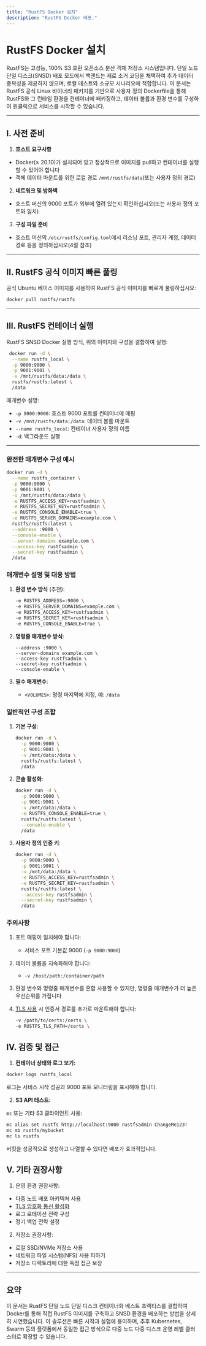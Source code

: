 ```yaml
---
title: "RustFS Docker 설치"
description: "RustFS Docker 배포."
---
```


# RustFS Docker 설치

RustFS는 고성능, 100% S3 호환 오픈소스 분산 객체 저장소 시스템입니다. 단일 노드 단일 디스크(SNSD) 배포 모드에서 백엔드는 제로 소거 코딩을 채택하여 추가 데이터 중복성을 제공하지 않으며, 로컬 테스트와 소규모 시나리오에 적합합니다.
이 문서는 RustFS 공식 Linux 바이너리 패키지를 기반으로 사용자 정의 Dockerfile을 통해 RustFS와 그 런타임 환경을 컨테이너에 패키징하고, 데이터 볼륨과 환경 변수를 구성하여 원클릭으로 서비스를 시작할 수 있습니다.

---

## I. 사전 준비

1. **호스트 요구사항**

 * Docker(≥ 20.10)가 설치되어 있고 정상적으로 이미지를 pull하고 컨테이너를 실행할 수 있어야 합니다
 * 객체 데이터 마운트를 위한 로컬 경로 `/mnt/rustfs/data`(또는 사용자 정의 경로)
2. **네트워크 및 방화벽**

 * 호스트 머신의 9000 포트가 외부에 열려 있는지 확인하십시오(또는 사용자 정의 포트와 일치)
3. **구성 파일 준비**

 * 호스트 머신의 `/etc/rustfs/config.toml`에서 리스닝 포트, 관리자 계정, 데이터 경로 등을 정의하십시오(4절 참조)

---

## II. RustFS 공식 이미지 빠른 풀링

공식 Ubuntu 베이스 이미지를 사용하여 RustFS 공식 이미지를 빠르게 풀링하십시오:


```bash
docker pull rustfs/rustfs

```

---

## III. RustFS 컨테이너 실행

RustFS SNSD Docker 실행 방식, 위의 이미지와 구성을 결합하여 실행:

```bash
 docker run -d \
  --name rustfs_local \
  -p 9000:9000 \
  -p 9001:9001 \
  -v /mnt/rustfs/data:/data \
  rustfs/rustfs:latest \
  /data
```

매개변수 설명:

* `-p 9000:9000`: 호스트 9000 포트를 컨테이너에 매핑
* `-v /mnt/rustfs/data:/data`: 데이터 볼륨 마운트
* `--name rustfs_local`: 컨테이너 사용자 정의 이름
* `-d`: 백그라운드 실행

---

### 완전한 매개변수 구성 예시

```bash
docker run -d \
  --name rustfs_container \
  -p 9000:9000 \
  -p 9001:9001 \
  -v /mnt/rustfs/data:/data \
  -e RUSTFS_ACCESS_KEY=rustfsadmin \
  -e RUSTFS_SECRET_KEY=rustfsadmin \
  -e RUSTFS_CONSOLE_ENABLE=true \
  -e RUSTFS_SERVER_DOMAINS=example.com \
  rustfs/rustfs:latest \
  --address :9000 \
  --console-enable \
  --server-domains example.com \
  --access-key rustfsadmin \
  --secret-key rustfsadmin \
  /data
```

### 매개변수 설명 및 대응 방법

1. **환경 변수 방식** (추천):
   ```bash
   -e RUSTFS_ADDRESS=:9000 \
   -e RUSTFS_SERVER_DOMAINS=example.com \
   -e RUSTFS_ACCESS_KEY=rustfsadmin \
   -e RUSTFS_SECRET_KEY=rustfsadmin \
   -e RUSTFS_CONSOLE_ENABLE=true \
   ```

2. **명령줄 매개변수 방식**:
   ```
   --address :9000 \
   --server-domains example.com \
   --access-key rustfsadmin \
   --secret-key rustfsadmin \
   --console-enable \
   ```

3. **필수 매개변수**:
    - `<VOLUMES>`: 명령 마지막에 지정, 예: `/data`

### 일반적인 구성 조합

1. **기본 구성**:
   ```bash
   docker run -d \
     -p 9000:9000 \
     -p 9001:9001 \
     -v /mnt/data:/data \
     rustfs/rustfs:latest \
     /data
   ```

2. **콘솔 활성화**:
   ```bash
   docker run -d \
     -p 9000:9000 \
     -p 9001:9001 \
     -v /mnt/data:/data \
     -e RUSTFS_CONSOLE_ENABLE=true \
     rustfs/rustfs:latest \
     --console-enable \
     /data
   ```

3. **사용자 정의 인증 키**:
   ```bash
   docker run -d \
     -p 9000:9000 \
     -p 9001:9001 \
     -v /mnt/data:/data \
     -e RUSTFS_ACCESS_KEY=rustfsadmin \
     -e RUSTFS_SECRET_KEY=rustfsadmin \
     rustfs/rustfs:latest \
     --access-key rustfsadmin \
     --secret-key rustfsadmin \
     /data
   ```

### 주의사항

1. 포트 매핑이 일치해야 합니다:
    - 서비스 포트 기본값 9000 (`-p 9000:9000`)

2. 데이터 볼륨을 지속화해야 합니다:
    - `-v /host/path:/container/path`

3. 환경 변수와 명령줄 매개변수를 혼합 사용할 수 있지만, 명령줄 매개변수가 더 높은 우선순위를 가집니다

4. [TLS 사용](../../integration/tls-configured.md) 시 인증서 경로를 추가로 마운트해야 합니다:

   ```bash
   -v /path/to/certs:/certs \
   -e RUSTFS_TLS_PATH=/certs \
   ```

## IV. 검증 및 접근

1. **컨테이너 상태와 로그 보기:**

 ```bash
 docker logs rustfs_local
 ```

 로그는 서비스 시작 성공과 9000 포트 모니터링을 표시해야 합니다.

2. **S3 API 테스트:**

 `mc` 또는 기타 S3 클라이언트 사용:

 ```bash
 mc alias set rustfs http://localhost:9000 rustfsadmin ChangeMe123!
 mc mb rustfs/mybucket
 mc ls rustfs
 ```

 버킷을 성공적으로 생성하고 나열할 수 있다면 배포가 효과적입니다.


## V. 기타 권장사항

1. 운영 환경 권장사항:
- 다중 노드 배포 아키텍처 사용
- [TLS 암호화 통신 활성화](../../integration/tls-configured.md)
- 로그 로테이션 전략 구성
- 정기 백업 전략 설정

2. 저장소 권장사항:
- 로컬 SSD/NVMe 저장소 사용
- 네트워크 파일 시스템(NFS) 사용 피하기
- 저장소 디렉토리에 대한 독점 접근 보장

---

## 요약

이 문서는 RustFS 단일 노드 단일 디스크 컨테이너화 베스트 프랙티스를 결합하여 Docker를 통해 직접 RustFS 이미지를 구축하고 SNSD 환경을 배포하는 방법을 상세히 시연했습니다.
이 솔루션은 빠른 시작과 실험에 용이하며, 추후 Kubernetes, Swarm 등의 플랫폼에서 동일한 접근 방식으로 다중 노드 다중 디스크 운영 레벨 클러스터로 확장할 수 있습니다.

